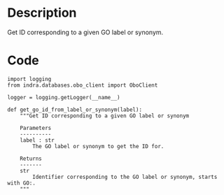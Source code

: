 # Description
Get ID corresponding to a given GO label or synonym.

# Code
```
import logging
from indra.databases.obo_client import OboClient

logger = logging.getLogger(__name__)

def get_go_id_from_label_or_synonym(label):
    """Get ID corresponding to a given GO label or synonym

    Parameters
    ----------
    label : str
        The GO label or synonym to get the ID for.

    Returns
    -------
    str
        Identifier corresponding to the GO label or synonym, starts with GO:.
    """

```
